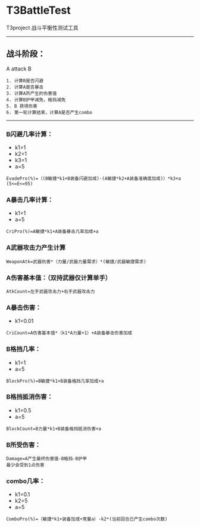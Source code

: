 # T3BattleTest
T3project 战斗平衡性测试工具
***
## 战斗阶段：
A attack B

```
1. 计算B是否闪避
2. 计算A是否暴击
3. 计算A所产生的伤害值
4. 计算B护甲减免，格挡减免
5. B 获得伤害
6. 第一轮计算结束，计算A是否产生combo
```

***
### B闪避几率计算：
* k1=1
* k2=1
* k3=1
* a=5

```
EvadePro(%)=（(B敏捷*k1+B装备闪避加成)-(A敏捷*k2+A装备准确度加成)）*k3+a
(5<=E<=95)
```

### A暴击几率计算：
* k1=1
* a=5

```
CriPro(%)=A敏捷*k1+A装备暴击几率加成+a
```

### A武器攻击力产生计算
```
WeaponAtk=武器伤害*（力量/武器力量需求）*(敏捷/武器敏捷需求)
```

### A伤害基本值：（双持武器仅计算单手）
```
AtkCount=左手武器攻击力+右手武器攻击力
```

### A暴击伤害：
* k1=0.01

```
CriCount=A伤害基本值*（k1*A力量+1）+A装备暴击伤害加成
```

### B格挡几率：
* k1=1
* a=5

```
BlockPro(%)=B敏捷*k1+B装备格挡几率加成+a
```

### B格挡抵消伤害：
* k1=0.5
* a=5

```
BlockCount=B力量*k1+B装备格挡抵消伤害+a
```

### B所受伤害：
```
Damage=A产生最终伤害值-B格挡-B护甲
最少会受到1点伤害
```

### combo几率：
* k1=0.1
* k2=5
* a=5

```
ComboPro(%)=（敏捷*k1+装备加成+常量a）-k2*(当前回合已产生combo次数)
```
